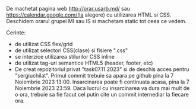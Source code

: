 De machetat pagina web http://orar.usarb.md/ sau https://calendar.google.com/(la alegere) cu utilizarea HTML si CSS. Deschidem orarul grupei MI sau IS si machetam static tot ceea ce vedem.

Cerinte:

- de utilizat CSS flex/grid
- de utilizat selectori CSS(clase) si fisiere ".css"
- se interzice utilizarea stilurilor CSS inline
- de utilizat tag-uri semantice HTML5 (header, footer, etc)
- De creat repozitoriul privat "task07.11.2023" si de deschis acces pentru "sergiuchilat". Primul commit trebuie sa apara pe github pina la 7 Noiembrie 2023 13:00. Insarcinarea poate fi continuata acasa, pina la 7 Noiembrie 2023 23:59. Daca lucrul cu insarcinarea va dura mai mult de o ora, trebuie sa fie facut cel putin cite un commit internediar la fiecare ora.
